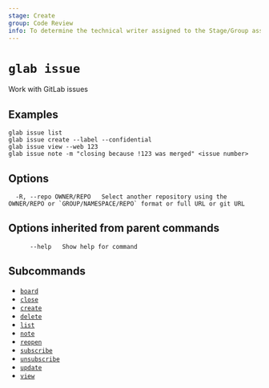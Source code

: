 ```yaml
---
stage: Create
group: Code Review
info: To determine the technical writer assigned to the Stage/Group associated with this page, see https://about.gitlab.com/handbook/product/ux/technical-writing/#assignments
---
```


<!--
This documentation is auto generated by a script.
Please do not edit this file directly. Run `make gen-docs` instead.
-->

# `glab issue`

Work with GitLab issues

## Examples

```plaintext
glab issue list
glab issue create --label --confidential
glab issue view --web 123
glab issue note -m "closing because !123 was merged" <issue number>

```

## Options

```plaintext
  -R, --repo OWNER/REPO   Select another repository using the OWNER/REPO or `GROUP/NAMESPACE/REPO` format or full URL or git URL
```

## Options inherited from parent commands

```plaintext
      --help   Show help for command
```

## Subcommands

- [`board`](board/index.md)
- [`close`](close.md)
- [`create`](create.md)
- [`delete`](delete.md)
- [`list`](list.md)
- [`note`](note.md)
- [`reopen`](reopen.md)
- [`subscribe`](subscribe.md)
- [`unsubscribe`](unsubscribe.md)
- [`update`](update.md)
- [`view`](view.md)
